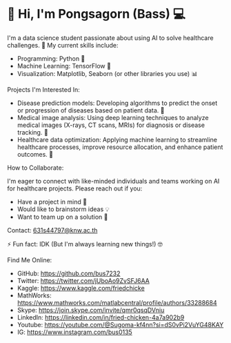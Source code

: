 # 👋 Hi, I'm Pongsagorn (Bass) 💻

I'm a data science student passionate about using AI to solve healthcare challenges. 🏥  My current skills include:

- Programming: Python 🐍
- Machine Learning: TensorFlow 🧠
- Visualization: Matplotlib, Seaborn (or other libraries you use) 📊 

Projects I'm Interested In:

- Disease prediction models: Developing algorithms to predict the onset or progression of diseases based on patient data. 🔮
- Medical image analysis: Using deep learning techniques to analyze medical images (X-rays, CT scans, MRIs) for diagnosis or disease tracking. 🔬
- Healthcare data optimization: Applying machine learning to streamline healthcare processes, improve resource allocation, and enhance patient outcomes. 🚀

How to Collaborate:

I'm eager to connect with like-minded individuals and teams working on AI for healthcare projects. Please reach out if you:

- Have a project in mind 🤔
- Would like to brainstorm ideas 💡
- Want to team up on a solution 🤝

Contact:  631s44797@knw.ac.th

⚡ Fun fact: IDK (But I'm always learning new things!) 🤓

Find Me Online:

- GitHub: https://github.com/bus7232
- Twitter: https://twitter.com/jUboAo9ZvSFJ6AA
- Kaggle: https://www.kaggle.com/friedchicke
- MathWorks: https://www.mathworks.com/matlabcentral/profile/authors/33288684
- Skype: https://join.skype.com/invite/qmr0qsqDVniu
- LinkedIn: https://linkedin.com/in/fried-chicken-4a7a902b9
- Youtube: https://youtube.com/@Sugoma-kf4nn?si=dS0vPi2VuYG48KAY
- IG: https://www.instagram.com/bus0135
